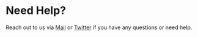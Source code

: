 # Need Help?

Reach out to us via [Mail](https://discord.gg/8JzFy9J) or [Twitter](https://twitter.com/GetStreamIO) if you have any questions or need help.
